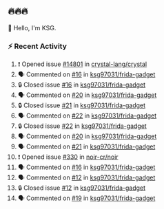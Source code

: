 ## 🔥🔥🔥
👋 Hello, I'm KSG.  

### ⚡ Recent Activity
<!--START_SECTION:activity-->
1. ❗ Opened issue [#14801](https://github.com/crystal-lang/crystal/issues/14801) in [crystal-lang/crystal](https://github.com/crystal-lang/crystal)
2. 🗣 Commented on [#16](https://github.com/ksg97031/frida-gadget/issues/16#issuecomment-2203322934) in [ksg97031/frida-gadget](https://github.com/ksg97031/frida-gadget)
3. 🔒 Closed issue [#16](https://github.com/ksg97031/frida-gadget/issues/16) in [ksg97031/frida-gadget](https://github.com/ksg97031/frida-gadget)
4. 🗣 Commented on [#20](https://github.com/ksg97031/frida-gadget/issues/20#issuecomment-2203305603) in [ksg97031/frida-gadget](https://github.com/ksg97031/frida-gadget)
5. 🔒 Closed issue [#21](https://github.com/ksg97031/frida-gadget/issues/21) in [ksg97031/frida-gadget](https://github.com/ksg97031/frida-gadget)
6. 🗣 Commented on [#22](https://github.com/ksg97031/frida-gadget/issues/22#issuecomment-2203269065) in [ksg97031/frida-gadget](https://github.com/ksg97031/frida-gadget)
7. 🔒 Closed issue [#22](https://github.com/ksg97031/frida-gadget/issues/22) in [ksg97031/frida-gadget](https://github.com/ksg97031/frida-gadget)
8. 🗣 Commented on [#20](https://github.com/ksg97031/frida-gadget/issues/20#issuecomment-2200592414) in [ksg97031/frida-gadget](https://github.com/ksg97031/frida-gadget)
9. 🗣 Commented on [#21](https://github.com/ksg97031/frida-gadget/issues/21#issuecomment-2200589277) in [ksg97031/frida-gadget](https://github.com/ksg97031/frida-gadget)
10. ❗ Opened issue [#330](https://github.com/noir-cr/noir/issues/330) in [noir-cr/noir](https://github.com/noir-cr/noir)
11. 🗣 Commented on [#16](https://github.com/ksg97031/frida-gadget/issues/16#issuecomment-2179196058) in [ksg97031/frida-gadget](https://github.com/ksg97031/frida-gadget)
12. 🗣 Commented on [#12](https://github.com/ksg97031/frida-gadget/issues/12#issuecomment-2179180990) in [ksg97031/frida-gadget](https://github.com/ksg97031/frida-gadget)
13. 🔒 Closed issue [#12](https://github.com/ksg97031/frida-gadget/issues/12) in [ksg97031/frida-gadget](https://github.com/ksg97031/frida-gadget)
14. 🗣 Commented on [#19](https://github.com/ksg97031/frida-gadget/issues/19#issuecomment-2155297913) in [ksg97031/frida-gadget](https://github.com/ksg97031/frida-gadget)
<!--END_SECTION:activity-->
